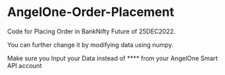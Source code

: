 # AngelOne-Order-Placement

Code for Placing Order in BankNifty Future of 25DEC2022.

You can further change it by modifying data using numpy.

Make sure you Input your Data instead of **** from your AngelOne Smart API account
